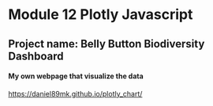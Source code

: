 # Module 12 Plotly Javascript

## Project name: Belly Button Biodiversity Dashboard 
#### My own webpage that visualize the data
https://daniel89mk.github.io/plotly_chart/
